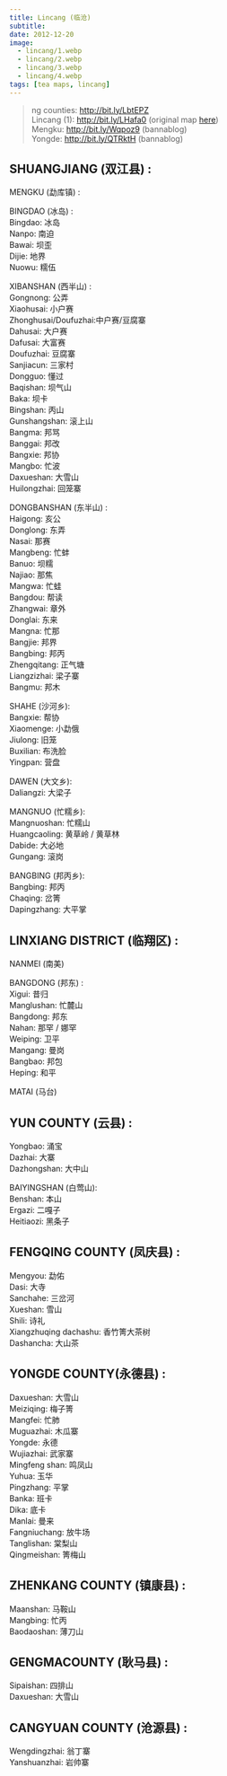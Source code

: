 ```yaml
---
title: Lincang (临沧)
subtitle: 
date: 2012-12-20
image:
  - lincang/1.webp
  - lincang/2.webp
  - lincang/3.webp
  - lincang/4.webp
tags: [tea maps, lincang]
---
```

> ng counties: <http://bit.ly/LbtEPZ>\
> Lincang (1): <http://bit.ly/LHafa0> (original map [here](http://www.puercn.com/puerchazs/peczs/23826.html))\
> Mengku: <http://bit.ly/Wqpoz9> (bannablog)\
> Yongde: <http://bit.ly/QTRktH> (bannablog)

SHUANGJIANG (双江县) :
-------------------

MENGKU (勐库镇) :

BINGDAO (冰岛) :\
Bingdao: 冰岛\
Nanpo: 南迫\
Bawai: 坝歪\
Dijie: 地界\
Nuowu: 糯伍

XIBANSHAN (西半山) :\
Gongnong: 公弄\
Xiaohusai: 小户赛\
Zhonghusai/Doufuzhai:中户赛/豆腐寨\
Dahusai: 大户赛\
Dafusai: 大富赛\
Doufuzhai: 豆腐寨\
Sanjiacun: 三家村\
Dongguo: 懂过\
Baqishan: 坝气山\
Baka: 坝卡\
Bingshan: 丙山\
Gunshangshan: 滚上山\
Bangma: 邦骂\
Banggai: 邦改\
Bangxie: 邦协\
Mangbo: 忙波\
Daxueshan: 大雪山\
Huilongzhai: 回笼寨

DONGBANSHAN (东半山) :\
Haigong: 亥公\
Donglong: 东弄\
Nasai: 那赛\
Mangbeng: 忙蚌\
Banuo: 坝糯\
Najiao: 那焦\
Mangwa: 忙蛙\
Bangdou: 帮读\
Zhangwai: 章外\
Donglai: 东来\
Mangna: 忙那\
Bangjie: 邦界\
Bangbing: 邦丙\
Zhengqitang: 正气塘\
Liangzizhai: 梁子寨\
Bangmu: 邦木

SHAHE (沙河乡):\
Bangxie: 帮协\
Xiaomenge: 小勐俄\
Jiulong: 旧笼\
Buxilian: 布洗脸\
Yingpan: 营盘

DAWEN (大文乡):\
Daliangzi: 大梁子

MANGNUO (忙糯乡):\
Mangnuoshan: 忙糯山\
Huangcaoling: 黄草岭 / 黄草林\
Dabide: 大必地\
Gungang: 滚岗

BANGBING (邦丙乡):\
Bangbing: 邦丙\
Chaqing: 岔箐\
Dapingzhang: 大平掌

LINXIANG DISTRICT (临翔区) :
-------------------------

NANMEI (南美)

BANGDONG (邦东) :\
Xigui: 昔归\
Manglushan: 忙麓山\
Bangdong: 邦东\
Nahan: 那罕 / 娜罕\
Weiping: 卫平\
Mangang: 曼岗\
Bangbao: 邦包\
Heping: 和平

MATAI (马台)

YUN COUNTY (云县) :
-----------------

Yongbao: 涌宝\
Dazhai: 大寨\
Dazhongshan: 大中山

BAIYINGSHAN (白莺山):\
Benshan: 本山\
Ergazi: 二嘎子\
Heitiaozi: 黑条子

FENGQING COUNTY (凤庆县) :
-----------------------

Mengyou: 勐佑\
Dasi: 大寺\
Sanchahe: 三岔河\
Xueshan: 雪山\
Shili: 诗礼\
Xiangzhuqing dachashu: 香竹箐大茶树\
Dashancha: 大山茶

YONGDE COUNTY(永德县) :
--------------------

Daxueshan: 大雪山\
Meiziqing: 梅子箐\
Mangfei: 忙肺\
Muguazhai: 木瓜寨\
Yongde: 永德\
Wujiazhai: 武家寨\
Mingfeng shan: 鸣凤山\
Yuhua: 玉华\
Pingzhang: 平掌\
Banka: 班卡\
Dika: 底卡\
Manlai: 曼来\
Fangniuchang: 放牛场\
Tanglishan: 棠梨山\
Qingmeishan: 箐梅山

ZHENKANG COUNTY (镇康县) :
-----------------------

Maanshan: 马鞍山\
Mangbing: 忙丙\
Baodaoshan: 薄刀山

GENGMACOUNTY (耿马县) :
--------------------

Sipaishan: 四排山\
Daxueshan: 大雪山

CANGYUAN COUNTY (沧源县) :
-----------------------

Wengdingzhai: 翁丁寨\
Yanshuanzhai: 岩帅寨